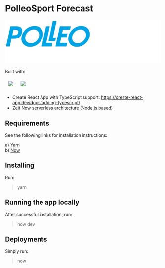 # PolleoSport Forecast

![PolleoSport](src/logo.svg)

Built with:

<img src="https://create-react-app.dev/img/logo.svg" width="50" style="padding: 10px;" />
<img src="https://avatars1.githubusercontent.com/u/14985020?s=200&v=4" width="50" style="padding: 10px;" />

- Create React App with TypeScript support: https://create-react-app.dev/docs/adding-typescript/
- Zeit Now serverless architecture (Node.js based)

## Requirements

See the following links for installation instructions:

a) [Yarn](https://yarnpkg.com/lang/en/docs/install/)  
b) [Now](https://zeit.co/download)

## Installing

Run:

> yarn

## Running the app locally

After successful installation, run:

> now dev

## Deployments

Simply run:

> now
